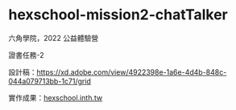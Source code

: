 # hexschool-mission2-chatTalker

六角學院，2022 公益體驗營

證書任務-2

設計稿：https://xd.adobe.com/view/4922398e-1a6e-4d4b-848c-044a079713bb-1c71/grid

實作成果：[hexschool.inth.tw](https://hexschool.inth.tw/)
